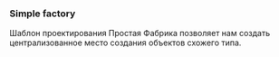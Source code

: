 ### Simple factory

Шаблон проектирования Простая Фабрика позволяет нам создать централизованное место создания объектов схожего типа.